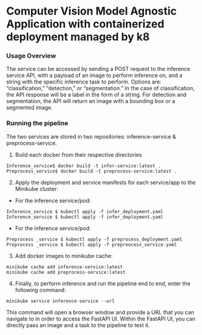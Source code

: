 # Computer Vision Model Agnostic Application with containerized deployment managed by k8

### Usage Overview
The service can be accessed by sending a POST request to the inference service API, with a payload of an image to perform inference on, and a string with the specific inference task to perform. Options are: “classification,” “detection,” or “segmentation.” In the case of classification, the API response will be a label in the form of a string. For detection and segmentation, the API will return an image with a bounding box or a segmented image. 


### Running the pipeline
The two services are stored in two repositories: inference-service & preprocess-service.

1. Build each docker from their respective directories
```
Inference_service$ docker build -t infer-service:latest .
Preprocess_service$ docker build -t preprocess-service:latest .
```

2. Apply the deployment and service manifests for each service/app to the Minikube cluster:
* For the inference service/pod:
```
Inference_service $ kubectl apply -f infer_deployment.yaml
Inference_service $ kubectl apply -f infer_deployment.yaml
```

* For the inference service/pod:
```
Preprocess _service $ kubectl apply -f preprocess_deployment.yaml
Preprocess _service $ kubectl apply -f prepreocess_service.yaml
```
3. Add docker images to minikube cache:
```
minikube cache add inference-service:latest
minikube cache add preprocess-service:latest
```
4. Finally, to perform inference and run the pipeline end to end, enter the following command:
```
minikube service inference-service --url
```
This command will open a browser window and provide a URL that you can navigate to in order to access the FastAPI UI. 
Within the FastAPI UI, you can directly pass an image and a task to the pipeline to test it. 
